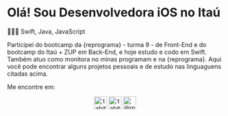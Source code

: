# Olá! Sou Desenvolvedora iOS no Itaú

👩🏽‍💻  Swift, Java, JavaScript

Participei do bootcamp da {reprograma} - turma 9 - de Front-End e do bootcamp do Itaú + ZUP em Back-End, e hoje estudo e codo em Swift. Também atuo como monitora no minas programam e na {reprograma}. 
Aqui você pode encontrar alguns projetos pessoais e de estudo nas linguaguens citadas acima.

Me encontre em:
<p align="center">
<a href="https://linkedin.com/in/tabita-barbosa" target="blank"><img align="center" src="https://cdn.icon-icons.com/icons2/792/PNG/512/LINKEDIN_icon-icons.com_65538.png" alt="tabita-barbosa" height="30" width="30"/></a>
<a href="https://www.behance.net/tabitabarbosa" target="blank"><img align="center" src="https://cdn.icon-icons.com/icons2/792/PNG/512/BEHANCE_icon-icons.com_65578.png" alt="tabitabarbosa" height="30" width="30" /></a>
<a href="https://instagram.com/@mari4_bunit4" target="blank"><img align="center" src="https://cdn.icon-icons.com/icons2/792/PNG/512/INSTAGRAM_icon-icons.com_65535.png" alt="@mari4_bunit4" height="30" width="30" /></a>
</p>
